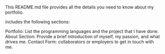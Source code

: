This README.md file provides all the details you need to know about my portfolio.

includes the following sections:

Portfolio: List the programming languages and the project that I have done.
About Section: Provide a brief introduction of myself, my passion, and what drives me.
Contact Form:  collaborators or employers to get in touch with me.
